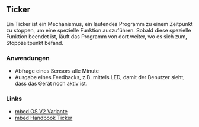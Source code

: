 ## Ticker

Ein Ticker ist ein Mechanismus, ein laufendes Programm zu einem Zeitpunkt zu stoppen, um eine spezielle Funktion auszuführen. Sobald diese spezielle Funktion beendet ist, läuft das Programm von dort weiter, wo es sich zum, Stoppzeitpunkt befand.

### Anwendungen

*   Abfrage eines Sensors alle Minute
*   Ausgabe eines Feedbacks, z.B. mittels LED, damit der Benutzer sieht, dass das Gerät noch aktiv ist.

### Links

* [mbed OS V2 Variante](http://developer.mbed.org/teams/smdiotkitch/code/Ticker/) 
* [mbed Handbook Ticker](https://docs.mbed.com/docs/mbed-os-api-reference/en/latest/APIs/tasks/Ticker/)